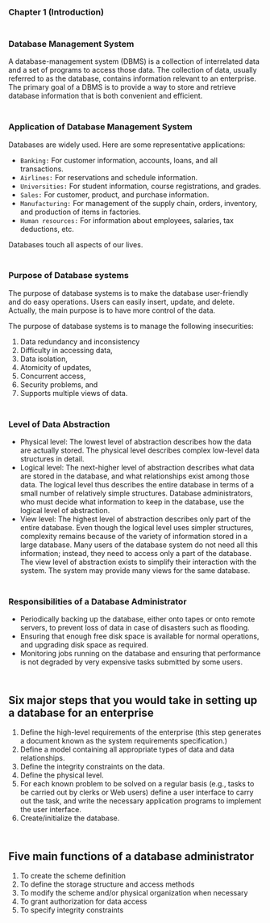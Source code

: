 ### Chapter 1 (Introduction)

### **<br/>Database Management System**

A database-management system (DBMS) is a collection of interrelated data and a set of programs to access those data. The collection of data, usually referred to as the database, contains information relevant to an enterprise. The primary goal of a DBMS is to provide a way to store and retrieve database information that is both convenient and efficient.


### **<br/> Application of Database Management System**

Databases are widely used. Here are some representative applications:

- `Banking:` For customer information, accounts, loans, and all transactions.
- `Airlines:` For reservations and schedule information.
- `Universities:` For student information, course registrations, and grades.
- `Sales:` For customer, product, and purchase information.
- `Manufacturing:` For management of the supply chain, orders, inventory, and production of items in factories.
- `Human resources:` For information about employees, salaries, tax deductions, etc.

Databases touch all aspects of our lives.


### **<br/>Purpose of Database systems**
<p>The purpose of database systems is to make the database user-friendly and do easy operations. Users can easily insert, update, and delete. Actually, the main purpose is to have more control of the data.<br/></p>

The purpose of database systems is to manage the following insecurities:<br/>
1. Data redundancy and inconsistency
2. Difficulty in accessing data,
3. Data isolation,
4. Atomicity of updates,
5. Concurrent access,
6. Security problems, and
7. Supports multiple views of data.



### **<br/>Level of Data Abstraction**

- Physical level: The lowest level of abstraction describes how the data are actually stored. 
The physical level describes complex low-level data structures in detail.
- Logical level: The next-higher level of abstraction describes what data are stored in the database, and what 
relationships exist among those data. The logical level thus describes the entire database in terms of a small number 
of relatively simple structures. Database administrators, who must decide what information to keep in the database, use the logical level of abstraction.
- View level: The highest level of abstraction describes only part of the entire database. Even though the logical level 
uses simpler structures, complexity remains because of the variety of information stored in a large database. 
Many users of the database system do not need all this information; instead, they need to access only a part of the database. 
The view level of abstraction exists to simplify their interaction with the system. The system may provide many views for 
the same database.


### **<br/>Responsibilities of a Database Administrator**
- Periodically backing up the database, either onto tapes or onto remote servers, to prevent loss of data in case of disasters such as flooding.
- Ensuring that enough free disk space is available for normal operations, and upgrading disk space as required.
- Monitoring jobs running on the database and ensuring that performance is not degraded by very expensive tasks submitted by some users.


## **<br/>Six major steps that you would take in setting up a database for an enterprise**

1. Define the high-level requirements of the enterprise (this step generates a document known as the system requirements specification.)
2. Define a model containing all appropriate types of data and data relationships.
3. Define the integrity constraints on the data.
4. Define the physical level.
5. For each known problem to be solved on a regular basis (e.g., tasks to be carried out by clerks or Web users) define a user interface to carry out the task, and write the necessary application programs to implement the user interface.
6. Create/initialize the database.


## **<br/>Five main functions of a database administrator**

1. To create the scheme definition
2. To define the storage structure and access methods
3. To modify the scheme and/or physical organization when necessary
4. To grant authorization for data access
5. To specify integrity constraints

